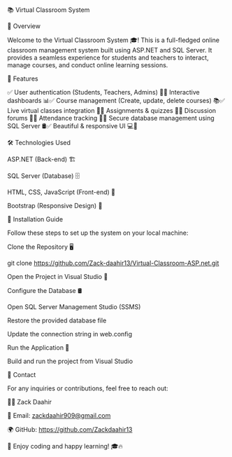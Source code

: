 📚 Virtual Classroom System

🌟 Overview

Welcome to the Virtual Classroom System 🎓! This is a full-fledged online classroom management system built using ASP.NET and SQL Server. It provides a seamless experience for students and teachers to interact, manage courses, and conduct online learning sessions.

🚀 Features

✅ User authentication (Students, Teachers, Admins) 
🔐✅ Interactive dashboards 
📊✅ Course management (Create, update, delete courses) 
📚✅ Live virtual classes integration 
🎥✅ Assignments & quizzes
📜✅ Discussion forums 
💬✅ Attendance tracking 
📅✅ Secure database management using SQL Server 
🛢️✅ Beautiful & responsive UI 💻📱

🛠️ Technologies Used

ASP.NET (Back-end) 🏗️

SQL Server (Database) 🗄️

HTML, CSS, JavaScript (Front-end) 🎨

Bootstrap (Responsive Design) 📱

📂 Installation Guide

Follow these steps to set up the system on your local machine:

Clone the Repository 🖥️

 git clone https://github.com/Zack-daahir13/Virtual-Classroom-ASP.net.git

Open the Project in Visual Studio 🎯

Configure the Database 🛢️

Open SQL Server Management Studio (SSMS)

Restore the provided database file

Update the connection string in web.config

Run the Application 🚀

Build and run the project from Visual Studio

📩 Contact

For any inquiries or contributions, feel free to reach out:

👨‍💻 Zack Daahir

📧 Email: zackdaahir909@gmail.com

🌍 GitHub: https://github.com/Zackdaahir13

🚀 Enjoy coding and happy learning! 🎓🔥

